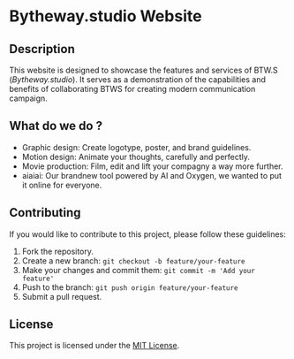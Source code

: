 # Bytheway.studio Website

## Description

This website is designed to showcase the features and services of BTW.S (_Bytheway.studio_). It serves as a demonstration of the capabilities and benefits of collaborating BTWS for creating modern communication campaign.

## What do we do ?

- Graphic design: Create logotype, poster, and brand guidelines.
- Motion design: Animate your thoughts, carefully and perfectly.
- Movie production: Film, edit and lift your compagny a way more further.
- aiaiai: Our brandnew tool powered by AI and Oxygen, we wanted to put it online for everyone.

## Contributing

If you would like to contribute to this project, please follow these guidelines:

1. Fork the repository.
2. Create a new branch: `git checkout -b feature/your-feature`
3. Make your changes and commit them: `git commit -m 'Add your feature'`
4. Push to the branch: `git push origin feature/your-feature`
5. Submit a pull request.

## License

This project is licensed under the [MIT License](LICENSE.md).

